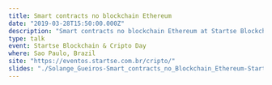 ```yaml
---
title: Smart contracts no blockchain Ethereum
date: "2019-03-28T15:50:00.000Z"
description: "Smart contracts no blockchain Ethereum at Startse Blockchain & Cripto Day in Sao Paulo, Brazil"
type: talk
event: Startse Blockchain & Cripto Day
where: Sao Paulo, Brazil
site: "https://eventos.startse.com.br/cripto/"
slides: "./Solange_Gueiros-Smart_contracts_no_Blockchain_Ethereum-StartSe.pdf"
---
```




